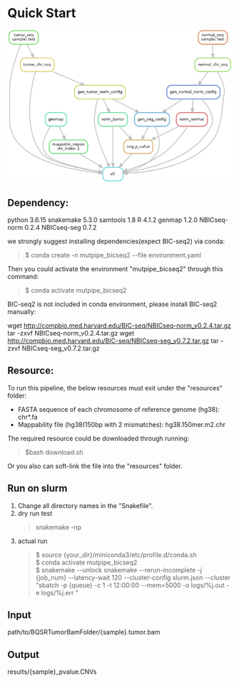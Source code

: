 # Quick Start 
![avatar](https://github.com/douymLab/mutpipe/blob/main/BIC_SEQ2/dag.png)
## Dependency:  
python 3.6.15
snakemake 5.3.0
samtools 1.8
R 4.1.2
genmap 1.2.0
NBICseq-norm 0.2.4
NBICseq-seg 0.7.2

we strongly suggest installing dependencies(expect BIC-seq2) via conda:

  > $ conda create -n mutpipe_bicseq2 --file environment.yaml

Then you could activate the environment "mutpipe_bicseq2" through this command:
 
  > $ conda activate mutpipe_bicseq2

BIC-seq2 is not included in conda environment, please install BIC-seq2 manually:

wget http://compbio.med.harvard.edu/BIC-seq/NBICseq-norm_v0.2.4.tar.gz
tar -zxvf NBICseq-norm_v0.2.4.tar.gz
wget http://compbio.med.harvard.edu/BIC-seq/NBICseq-seg_v0.7.2.tar.gz
tar -zxvf NBICseq-seg_v0.7.2.tar.gz

## Resource:
To run this pipeline, the below resources must exit under the "resources" folder:
- FASTA sequence of each chromosome of reference genome (hg38): chr*.fa
- Mappability file (hg38(150bp with 2 mismatches): hg38.150mer.m2.chr

The required resource could be downloaded through running:

> $bash download.sh

 Or you also can soft-link the file into the "resources" folder.

## Run on slurm

1. Change all directory names in the "Snakefile".
2. dry run test
    > snakemake -np
3. actual run
    > \$ source {your_dir}/miniconda3/etc/profile.d/conda.sh  
    > \$ conda activate mutpipe_bicseq2  
    > \$ snakemake --unlock snakemake --rerun-incomplete -j {job_num} --latency-wait 120 --cluster-config slurm.json --cluster "sbatch -p {queue} -c 1 -t 12:00:00 --mem=5000 -o logs/%j.out -e logs/%j.err "

## Input
path/to/BQSRTumorBamFolder/{sample}.tumor.bam
## Output
results/{sample}_pvalue.CNVs
